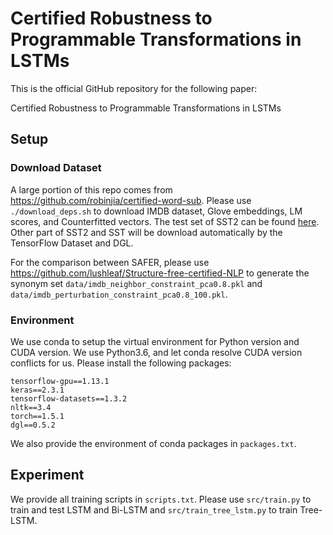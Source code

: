 # Certified Robustness to Programmable Transformations in LSTMs

This is the official GitHub repository for the following paper:

Certified Robustness to Programmable Transformations in LSTMs

## Setup

### Download Dataset

A large portion of this repo comes from https://github.com/robinjia/certified-word-sub. Please use `./download_deps.sh` to download IMDB dataset, Glove embeddings, LM scores, and Counterfitted vectors. The test set of SST2 can be found [here](https://github.com/ForeverZyh/A3T/blob/master/dataset/sst2test.txt). Other part of SST2 and SST will be download automatically by the TensorFlow Dataset and DGL.

For the comparison between SAFER, please use https://github.com/lushleaf/Structure-free-certified-NLP to generate the synonym set `data/imdb_neighbor_constraint_pca0.8.pkl` and `data/imdb_perturbation_constraint_pca0.8_100.pkl`.

### Environment

We use conda to setup the virtual environment for Python version and CUDA version. We use Python3.6, and let conda resolve CUDA version conflicts for us. Please install the following packages:

```
tensorflow-gpu==1.13.1
keras==2.3.1
tensorflow-datasets==1.3.2
nltk==3.4
torch==1.5.1
dgl==0.5.2
```

We also provide the environment of conda packages in `packages.txt`.

## Experiment

We provide all training scripts in `scripts.txt`. Please use `src/train.py` to train and test LSTM and Bi-LSTM and `src/train_tree_lstm.py` to train Tree-LSTM.
